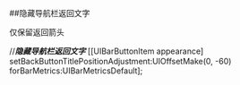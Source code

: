 ##隐藏导航栏返回文字

仅保留返回箭头


//***隐藏导航栏返回文字***
    [[UIBarButtonItem appearance] setBackButtonTitlePositionAdjustment:UIOffsetMake(0, -60) forBarMetrics:UIBarMetricsDefault];




